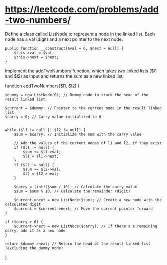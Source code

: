 
# https://leetcode.com/problems/add-two-numbers/
Define a class called ListNode to represent a node in the linked list. Each node has a val (digit) and a next pointer to the next node.



    public function __construct($val = 0, $next = null) {
        $this->val = $val;
        $this->next = $next;
    }

Implement the addTwoNumbers function, which takes two linked lists ($l1 and $l2) as input and returns the sum as a new linked list.

function addTwoNumbers($l1, $l2) {
    
    $dummy = new ListNode(0); // Dummy node to track the head of the result linked list
    
    $current = $dummy; // Pointer to the current node in the result linked list
    $carry = 0; // Carry value initialized to 0
    
    
    while ($l1 != null || $l2 != null) {
        $sum = $carry; // Initialize the sum with the carry value

        // Add the values of the current nodes of l1 and l2, if they exist
        if ($l1 != null) {
            $sum += $l1->val;
            $l1 = $l1->next;
        }
        if ($l2 != null) {
            $sum += $l2->val;
            $l2 = $l2->next;
        }

        $carry = (int)($sum / 10); // Calculate the carry value
        $sum = $sum % 10; // Calculate the remainder (digit)

        $current->next = new ListNode($sum); // Create a new node with the calculated digit
        $current = $current->next; // Move the current pointer forward
    }

    if ($carry > 0) {
        $current->next = new ListNode($carry); // If there's a remaining carry, add it as a new node
    }

    return $dummy->next; // Return the head of the result linked list (excluding the dummy node)
}
